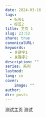 ```yaml
---
date: 2024-03-16
tags:
  - 标签1
  - 标签2
title: 主页 1
slug: 23:53
share: true
canonicalURL: 
keywords:
  - 关键字1
  - 关键字2
description: ""
series: 系列
lastmod: 
lang: cn
cover:
    image: ""
author: 
dir: posts
---
```

测试主页
测试